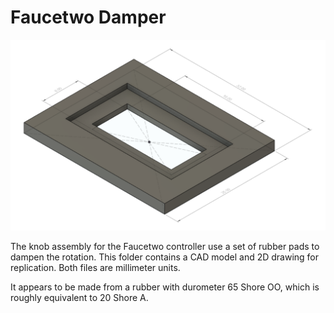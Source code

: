 # Faucetwo Damper

![](faucetwo-damper.png)

The knob assembly for the Faucetwo controller use a set of rubber pads to dampen the rotation. This folder contains a CAD model and 2D drawing for replication. Both files are millimeter units.

It appears to be made from a rubber with durometer 65 Shore OO, which is roughly equivalent to 20 Shore A.